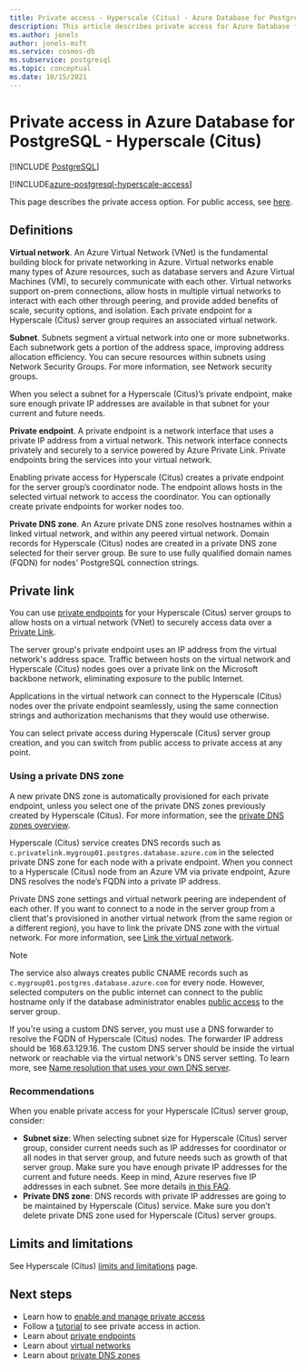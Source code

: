 ```yaml
---
title: Private access - Hyperscale (Citus) - Azure Database for PostgreSQL
description: This article describes private access for Azure Database for PostgreSQL - Hyperscale (Citus).
ms.author: jonels
author: jonels-msft
ms.service: cosmos-db
ms.subservice: postgresql
ms.topic: conceptual
ms.date: 10/15/2021
---
```


# Private access in Azure Database for PostgreSQL - Hyperscale (Citus)

[!INCLUDE [PostgreSQL](../includes/appliesto-postgresql.md)]

[!INCLUDE[azure-postgresql-hyperscale-access](includes/azure-postgresql-hyperscale-access.md)]

This page describes the private access option. For public access, see
[here](concepts-firewall-rules.md).

## Definitions

**Virtual network**. An Azure Virtual Network (VNet) is the fundamental
building block for private networking in Azure. Virtual networks enable many
types of Azure resources, such as database servers and Azure Virtual Machines
(VM), to securely communicate with each other. Virtual networks support on-prem
connections, allow hosts in multiple virtual networks to interact with each
other through peering, and provide added benefits of scale, security options,
and isolation. Each private endpoint for a Hyperscale (Citus) server group
requires an associated virtual network.

**Subnet**. Subnets segment a virtual network into one or more subnetworks.
Each subnetwork gets a portion of the address space, improving address
allocation efficiency.  You can secure resources within subnets using Network
Security Groups. For more information, see Network security groups.

When you select a subnet for a Hyperscale (Citus)’s private endpoint, make sure
enough private IP addresses are available in that subnet for your current and
future needs.

**Private endpoint**. A private endpoint is a network interface that uses a
private IP address from a virtual network. This network interface connects
privately and securely to a service powered by Azure Private Link. Private
endpoints bring the services into your virtual network.

Enabling private access for Hyperscale (Citus) creates a private endpoint for
the server group’s coordinator node. The endpoint allows hosts in the selected
virtual network to access the coordinator. You can optionally create private
endpoints for worker nodes too.

**Private DNS zone**. An Azure private DNS zone resolves hostnames within a
linked virtual network, and within any peered virtual network. Domain records
for Hyperscale (Citus) nodes are created in a private DNS zone selected for
their server group.  Be sure to use fully qualified domain names (FQDN) for
nodes' PostgreSQL connection strings.

## Private link

You can use [private endpoints](../../private-link/private-endpoint-overview.md)
for your Hyperscale (Citus) server groups to allow hosts on a virtual network
(VNet) to securely access data over a [Private
Link](../../private-link/private-link-overview.md).

The server group's private endpoint uses an IP address from the virtual
network's address space. Traffic between hosts on the virtual network and
Hyperscale (Citus) nodes goes over a private link on the Microsoft backbone
network, eliminating exposure to the public Internet.

Applications in the virtual network can connect to the Hyperscale (Citus) nodes
over the private endpoint seamlessly, using the same connection strings and
authorization mechanisms that they would use otherwise.

You can select private access during Hyperscale (Citus) server group creation,
and you can switch from public access to private access at any point.

### Using a private DNS zone

A new private DNS zone is automatically provisioned for each private endpoint,
unless you select one of the private DNS zones previously created by Hyperscale
(Citus). For more information, see the [private DNS zones
overview](../../dns/private-dns-overview.md).

Hyperscale (Citus) service creates DNS records such as
`c.privatelink.mygroup01.postgres.database.azure.com`  in the selected private
DNS zone for each node with a private endpoint. When you connect to a
Hyperscale (Citus) node from an Azure VM via private endpoint, Azure DNS
resolves the node’s FQDN into a private IP address.

Private DNS zone settings and virtual network peering are independent of each
other. If you want to connect to a node in the server group from a client
that's provisioned in another virtual network (from the same region or a
different region), you have to link the private DNS zone with the virtual
network. For more information, see [Link the virtual
network](../../dns/private-dns-getstarted-portal.md#link-the-virtual-network).

> [!NOTE]
>
> The service also always creates public CNAME records such as
> `c.mygroup01.postgres.database.azure.com` for every node. However, selected
> computers on the public internet can connect to the public hostname only if
> the database administrator enables [public
> access](concepts-firewall-rules.md) to the server group.

If you're using a custom DNS server, you must use a DNS forwarder to resolve
the FQDN of Hyperscale (Citus) nodes. The forwarder IP address should be
168.63.129.16. The custom DNS server should be inside the virtual network or
reachable via the virtual network's DNS server setting. To learn more, see
[Name resolution that uses your own DNS
server](../../virtual-network/virtual-networks-name-resolution-for-vms-and-role-instances.md#name-resolution-that-uses-your-own-dns-server).

### Recommendations

When you enable private access for your Hyperscale (Citus) server group,
consider:

* **Subnet size**: When selecting subnet size for Hyperscale (Citus) server
  group, consider current needs such as IP addresses for coordinator or all
  nodes in that server group, and future needs such as growth of that server
  group. Make sure you have enough private IP addresses for the current and
  future needs. Keep in mind, Azure reserves five IP addresses in each subnet.
  See more details [in this
  FAQ](../../virtual-network/virtual-networks-faq.md#configuration).
* **Private DNS zone**: DNS records with private IP addresses are going to be
  maintained by Hyperscale (Citus) service. Make sure you don’t delete private
  DNS zone used for Hyperscale (Citus) server groups.

## Limits and limitations

See Hyperscale (Citus) [limits and limitations](reference-limits.md)
page.

## Next steps

* Learn how to [enable and manage private access](howto-private-access.md)
* Follow a [tutorial](tutorial-private-access.md) to see private access in
  action.
* Learn about [private
  endpoints](../../private-link/private-endpoint-overview.md)
* Learn about [virtual
  networks](../../virtual-network/concepts-and-best-practices.md)
* Learn about [private DNS zones](../../dns/private-dns-overview.md)
